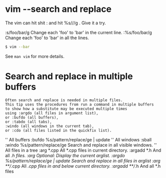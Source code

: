 # vim --search and replace

The vim can hit shit : and hit %s///g . Give it a try.

:s/foo/bar/g 	Change each 'foo' to 'bar' in the current line.
:%s/foo/bar/g 	Change each 'foo' to 'bar' in all the lines. 

```bash
$ vim --bar
```

See `man vim` for more details.
#	Search and replace in multiple buffers
	Often search and replace is needed in multiple files. 
	This tip uses the procedures from run a command in multiple buffers 
	to show how a substitute may be executed multiple times 
	using :argdo (all files in argument list), 
	or :bufdo (all buffers), 
	or :tabdo (all tabs), 
	:windo (all windows in the current tab), 
	or :cdo (all files listed in the quickfix list). 
'' All buffers
	:bufdo %s/pattern/replace/ge | update
'' All windows
	:sball
	<C-w>
	:windo %s/pattern/replace/ge 	Search and replace in all visible windows.
'' All files in a tree
	:arg *.cpp 	All *.cpp files in current directory.
	:argadd *.h 	And all *.h files.
	:arg 	Optional: Display the current arglist.
	:argdo %s/pattern/replace/ge | update 	Search and replace in all files in arglist
	:arg **/*.cpp 	All *.cpp files in and below current directory.
	:argadd **/*.h 	And all *.h files
	

